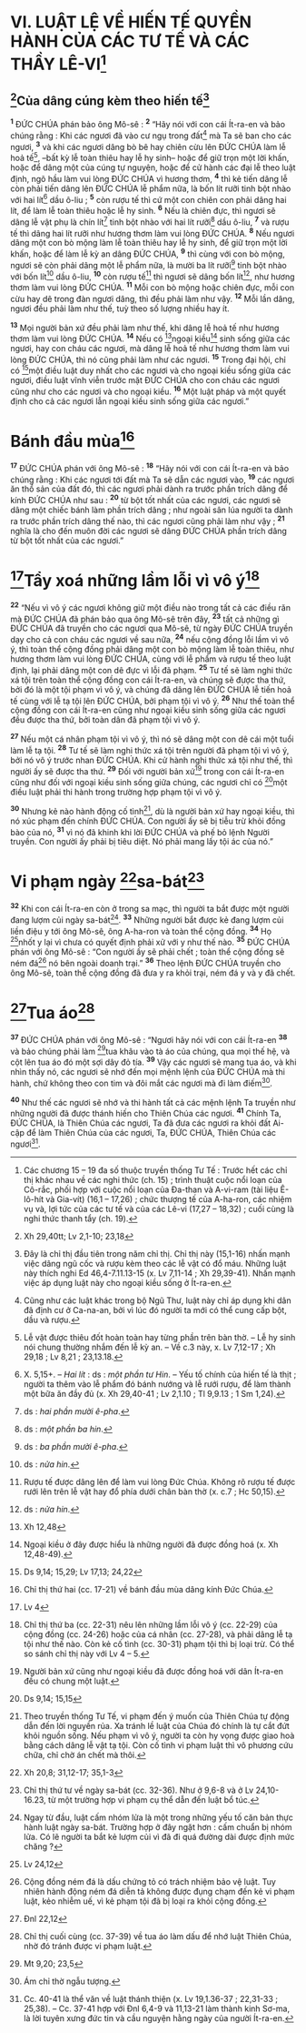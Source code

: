 # VI. LUẬT LỆ VỀ HIẾN TẾ QUYỀN HÀNH CỦA CÁC TƯ TẾ VÀ CÁC THẦY LÊ-VI[^1]
## [^1*]Của dâng cúng kèm theo hiến tế[^2]
<sup><b>1</b></sup> ĐỨC CHÚA phán bảo ông Mô-sê : <sup><b>2</b></sup> “Hãy nói với con cái Ít-ra-en và bảo chúng rằng : Khi các ngươi đã vào cư ngụ trong đất[^3] mà Ta sẽ ban cho các ngươi, <sup><b>3</b></sup> và khi các ngươi dâng bò bê hay chiên cừu lên ĐỨC CHÚA làm lễ hoả tế[^4], –bất kỳ lễ toàn thiêu hay lễ hy sinh– hoặc để giữ trọn một lời khấn, hoặc để dâng một của cúng tự nguyện, hoặc để cử hành các đại lễ theo luật định, ngõ hầu làm vui lòng ĐỨC CHÚA vì hương thơm, <sup><b>4</b></sup> thì kẻ tiến dâng lễ còn phải tiến dâng lên ĐỨC CHÚA lễ phẩm nữa, là bốn lít rưỡi tinh bột nhào với hai lít[^5] dầu ô-liu ; <sup><b>5</b></sup> còn rượu tế thì cứ một con chiên con phải dâng hai lít, để làm lễ toàn thiêu hoặc lễ hy sinh. <sup><b>6</b></sup> Nếu là chiên đực, thì ngươi sẽ dâng lễ vật phụ là chín lít[^6] tinh bột nhào với hai lít rưỡi[^7] dầu ô-liu, <sup><b>7</b></sup> và rượu tế thì dâng hai lít rưỡi như hương thơm làm vui lòng ĐỨC CHÚA. <sup><b>8</b></sup> Nếu ngươi dâng một con bò mộng làm lễ toàn thiêu hay lễ hy sinh, để giữ trọn một lời khấn, hoặc để làm lễ kỳ an dâng ĐỨC CHÚA, <sup><b>9</b></sup> thì cùng với con bò mộng, ngươi sẽ còn phải dâng một lễ phẩm nữa, là mười ba lít rưỡi[^8] tinh bột nhào với bốn lít[^9] dầu ô-liu, <sup><b>10</b></sup> còn rượu tế[^10] thì ngươi sẽ dâng bốn lít[^11], như hương thơm làm vui lòng ĐỨC CHÚA. <sup><b>11</b></sup> Mỗi con bò mộng hoặc chiên đực, mỗi con cừu hay dê trong đàn ngươi dâng, thì đều phải làm như vậy. <sup><b>12</b></sup> Mỗi lần dâng, ngươi đều phải làm như thế, tuỳ theo số lượng nhiều hay ít.

<sup><b>13</b></sup> Mọi người bản xứ đều phải làm như thế, khi dâng lễ hoả tế như hương thơm làm vui lòng ĐỨC CHÚA. <sup><b>14</b></sup> Nếu có [^2*]ngoại kiều[^12] sinh sống giữa các ngươi, hay con cháu các ngươi, mà dâng lễ hoả tế như hương thơm làm vui lòng ĐỨC CHÚA, thì nó cũng phải làm như các ngươi. <sup><b>15</b></sup> Trong đại hội, chỉ có [^3*]một điều luật duy nhất cho các ngươi và cho ngoại kiều sống giữa các ngươi, điều luật vĩnh viễn trước mặt ĐỨC CHÚA cho con cháu các ngươi cũng như cho các ngươi và cho ngoại kiều. <sup><b>16</b></sup> Một luật pháp và một quyết định cho cả các ngươi lẫn ngoại kiều sinh sống giữa các ngươi.”

# Bánh đầu mùa[^13]
<sup><b>17</b></sup> ĐỨC CHÚA phán với ông Mô-sê : <sup><b>18</b></sup> “Hãy nói với con cái Ít-ra-en và bảo chúng rằng : Khi các ngươi tới đất mà Ta sẽ dẫn các ngươi vào, <sup><b>19</b></sup> các ngươi ăn thổ sản của đất đó, thì các ngươi phải dành ra trước phần trích dâng để kính ĐỨC CHÚA như sau : <sup><b>20</b></sup> từ bột tốt nhất của các ngươi, các ngươi sẽ dâng một chiếc bánh làm phần trích dâng ; như ngoài sân lúa người ta dành ra trước phần trích dâng thế nào, thì các ngươi cũng phải làm như vậy ; <sup><b>21</b></sup> nghĩa là cho đến muôn đời các ngươi sẽ dâng ĐỨC CHÚA phần trích dâng từ bột tốt nhất của các ngươi.”

# [^4*]Tẩy xoá những lầm lỗi vì vô ý[^14]
<sup><b>22</b></sup> “Nếu vì vô ý các ngươi không giữ một điều nào trong tất cả các điều răn mà ĐỨC CHÚA đã phán bảo qua ông Mô-sê trên đây, <sup><b>23</b></sup> tất cả những gì ĐỨC CHÚA đã truyền cho các ngươi qua Mô-sê, từ ngày ĐỨC CHÚA truyền dạy cho cả con cháu các ngươi về sau nữa, <sup><b>24</b></sup> nếu cộng đồng lỗi lầm vì vô ý, thì toàn thể cộng đồng phải dâng một con bò mộng làm lễ toàn thiêu, như hương thơm làm vui lòng ĐỨC CHÚA, cùng với lễ phẩm và rượu tế theo luật định, lại phải dâng một con dê đực vì lỗi đã phạm. <sup><b>25</b></sup> Tư tế sẽ làm nghi thức xá tội trên toàn thể cộng đồng con cái Ít-ra-en, và chúng sẽ được tha thứ, bởi đó là một tội phạm vì vô ý, và chúng đã dâng lên ĐỨC CHÚA lễ tiến hoả tế cùng với lễ tạ tội lên ĐỨC CHÚA, bởi phạm tội vì vô ý. <sup><b>26</b></sup> Như thế toàn thể cộng đồng con cái Ít-ra-en cũng như ngoại kiều sinh sống giữa các ngươi đều được tha thứ, bởi toàn dân đã phạm tội vì vô ý.

<sup><b>27</b></sup> Nếu một cá nhân phạm tội vì vô ý, thì nó sẽ dâng một con dê cái một tuổi làm lễ tạ tội. <sup><b>28</b></sup> Tư tế sẽ làm nghi thức xá tội trên người đã phạm tội vì vô ý, bởi nó vô ý trước nhan ĐỨC CHÚA. Khi cử hành nghi thức xá tội như thế, thì người ấy sẽ được tha thứ. <sup><b>29</b></sup> Đối với người bản xứ[^15] trong con cái Ít-ra-en cũng như đối với ngoại kiều sinh sống giữa chúng, các ngươi chỉ có [^5*]một điều luật phải thi hành trong trường hợp phạm tội vì vô ý.

<sup><b>30</b></sup> Nhưng kẻ nào hành động cố tình[^16], dù là người bản xứ hay ngoại kiều, thì nó xúc phạm đến chính ĐỨC CHÚA. Con người ấy sẽ bị tiễu trừ khỏi đồng bào của nó, <sup><b>31</b></sup> vì nó đã khinh khi lời ĐỨC CHÚA và phế bỏ lệnh Người truyền. Con người ấy phải bị tiêu diệt. Nó phải mang lấy tội ác của nó.”

# Vi phạm ngày [^6*]sa-bát[^17]
<sup><b>32</b></sup> Khi con cái Ít-ra-en còn ở trong sa mạc, thì người ta bắt được một người đang lượm củi ngày sa-bát[^18]. <sup><b>33</b></sup> Những người bắt được kẻ đang lượm củi liền điệu y tới ông Mô-sê, ông A-ha-ron và toàn thể cộng đồng. <sup><b>34</b></sup> Họ [^7*]nhốt y lại vì chưa có quyết định phải xử với y như thế nào. <sup><b>35</b></sup> ĐỨC CHÚA phán với ông Mô-sê : “Con người ấy sẽ phải chết ; toàn thể cộng đồng sẽ ném đá[^19] nó bên ngoài doanh trại.” <sup><b>36</b></sup> Theo lệnh ĐỨC CHÚA truyền cho ông Mô-sê, toàn thể cộng đồng đã đưa y ra khỏi trại, ném đá y và y đã chết.

# [^8*]Tua áo[^20]
<sup><b>37</b></sup> ĐỨC CHÚA phán với ông Mô-sê : “Ngươi hãy nói với con cái Ít-ra-en <sup><b>38</b></sup> và bảo chúng phải làm [^9*]tua khâu vào tà áo của chúng, qua mọi thế hệ, và cột lên tua áo đó một sợi dây đỏ tía. <sup><b>39</b></sup> Vậy các ngươi sẽ mang tua áo, và khi nhìn thấy nó, các ngươi sẽ nhớ đến mọi mệnh lệnh của ĐỨC CHÚA mà thi hành, chứ không theo con tim và đôi mắt các ngươi mà đi làm điếm[^21].

<sup><b>40</b></sup> Như thế các ngươi sẽ nhớ và thi hành tất cả các mệnh lệnh Ta truyền như những người đã được thánh hiến cho Thiên Chúa các ngươi. <sup><b>41</b></sup> Chính Ta, ĐỨC CHÚA, là Thiên Chúa các ngươi, Ta đã đưa các ngươi ra khỏi đất Ai-cập để làm Thiên Chúa của các ngươi, Ta, ĐỨC CHÚA, Thiên Chúa các ngươi[^22].

[^1]: Các chương 15 – 19 đa số thuộc truyền thống Tư Tế : Trước hết các chỉ thị khác nhau về các nghi thức (ch. 15) ; trình thuật cuộc nổi loạn của Cô-rắc, phối hợp với cuộc nổi loạn của Đa-than và A-vi-ram (tài liệu Ê-lô-hít và Gia-vít) (16,1 – 17,26) ; chức thượng tế của A-ha-ron, các nhiệm vụ và, lợi tức của các tư tế và của các Lê-vi (17,27 – 18,32) ; cuối cùng là nghi thức thanh tẩy (ch. 19).
[^2]: Đây là chỉ thị đầu tiên trong năm chỉ thị. Chỉ thị này (15,1-16) nhấn mạnh việc dâng ngũ cốc và rượu kèm theo các lễ vật có đổ máu. Những luật này thích nghi Ed 46,4-7.11.13-15 (x. Lv 7,11-14 ; Xh 29,39-41). Nhấn mạnh việc áp dụng luật này cho ngoại kiều sống ở Ít-ra-en.
[^3]: Cũng như các luật khác trong bộ Ngũ Thư, luật này chỉ áp dụng khi dân đã định cư ở Ca-na-an, bởi vì lúc đó người ta mới có thể cung cấp bột, dầu và rượu.
[^4]: Lễ vật được thiêu đốt hoàn toàn hay từng phần trên bàn thờ. – Lễ hy sinh nói chung thường nhắm đến lễ kỳ an. – Về c.3 này, x. Lv 7,12-17 ; Xh 29,18 ; Lv 8,21 ; 23,13.18.
[^5]: X. 5,15+. – <i>Hai lít</i> : ds : <i>một phần tư</i> <i>Hin</i>. – Yếu tố chính của hiến tế là thịt ; người ta thêm vào lễ phẩm đó bánh nướng và lễ rưới rượu, để làm thành một bữa ăn đầy đủ (x. Xh 29,40-41 ; Lv 2,1.10 ; Tl 9,9.13 ; 1 Sm 1,24).
[^6]: ds : <i>hai phần mười ê-pha</i>.
[^7]: ds : <i>một phần ba hin</i>.
[^8]: ds : <i>ba phần mười ê-pha</i>.
[^9]: ds : <i>nửa hin</i>.
[^10]: Rượu tế được dâng lên để làm vui lòng Đức Chúa. Không rõ rượu tế được rưới lên trên lễ vật hay đổ phía dưới chân bàn thờ (x. c.7 ; Hc 50,15).
[^11]: ds : <i>nửa hin</i>.
[^12]: Ngoại kiều ở đây được hiểu là những người đã được đồng hoá (x. Xh 12,48-49).
[^13]: Chỉ thị thứ hai (cc. 17-21) về bánh đầu mùa dâng kính Đức Chúa.
[^14]: Chỉ thị thứ ba (cc. 22-31) nêu lên những lầm lỗi vô ý (cc. 22-29) của cộng đồng (cc. 24-26) hoặc của cá nhân (cc. 27-28), và phải dâng lễ tạ tội như thế nào. Còn kẻ cố tình (cc. 30-31) phạm tội thì bị loại trừ. Có thể so sánh chỉ thị này với Lv 4 – 5.
[^15]: Người bản xứ cũng như ngoại kiều đã được đồng hoá với dân Ít-ra-en đều có chung một luật.
[^16]: Theo truyền thống Tư Tế, vi phạm đến ý muốn của Thiên Chúa tự động dẫn đến lời nguyền rủa. Xa tránh lề luật của Chúa đó chính là tự cắt đứt khỏi nguồn sống. Nếu phạm vì vô ý, người ta còn hy vọng được giao hoà bằng cách dâng lễ vật tạ tội. Còn cố tình vi phạm luật thì vô phương cứu chữa, chỉ chờ án chết mà thôi.
[^17]: Chỉ thị thứ tư về ngày sa-bát (cc. 32-36). Như ở 9,6-8 và ở Lv 24,10-16.23, từ một trường hợp vi phạm cụ thể dẫn đến luật bổ túc.
[^18]: Ngay từ đầu, luật cấm nhóm lửa là một trong những yếu tố căn bản thực hành luật ngày sa-bát. Trường hợp ở đây ngặt hơn : cấm chuẩn bị nhóm lửa. Có lẽ người ta bắt kẻ lượm củi vì đã đi quá đường dài được định mức chăng ?
[^19]: Cộng đồng ném đá là dấu chứng tỏ có trách nhiệm bảo vệ luật. Tuy nhiên hành động ném đá diễn tả không được đụng chạm đến kẻ vi phạm luật, kẻo nhiễm uế, vì kẻ phạm tội đã bị loại ra khỏi cộng đồng.
[^20]: Chỉ thị cuối cùng (cc. 37-39) về tua áo làm dấu để nhớ luật Thiên Chúa, nhờ đó tránh được vi phạm luật.
[^21]: Ám chỉ thờ ngẫu tượng.
[^22]: Cc. 40-41 là thể văn về luật thánh thiện (x. Lv 19,1.36-37 ; 22,31-33 ; 25,38). – Cc. 37-41 hợp với Đnl 6,4-9 và 11,13-21 làm thành kinh Sơ-ma, là lời tuyên xưng đức tin và cầu nguyện hằng ngày của người Ít-ra-en.
[^1*]: Xh 29,40tt; Lv 2,1-10; 23,18
[^2*]: Xh 12,48
[^3*]: Ds 9,14; 15,29; Lv 17,13; 24,22
[^4*]: Lv 4
[^5*]: Ds 9,14; 15,15
[^6*]: Xh 20,8; 31,12-17; 35,1-3
[^7*]: Lv 24,12
[^8*]: Đnl 22,12
[^9*]: Mt 9,20; 23,5
